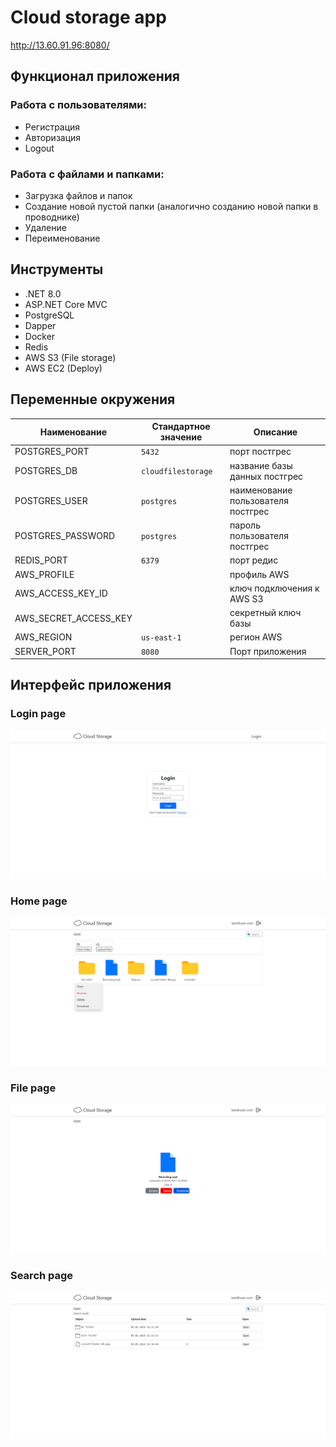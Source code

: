 # Cloud storage app
http://13.60.91.96:8080/
## Функционал приложения

### Работа с пользователями:
- Регистрация
- Авторизация
- Logout
### Работа с файлами и папками:
- Загрузка файлов и папок
- Создание новой пустой папки (аналогично созданию новой папки в проводнике)
- Удаление
- Переименование

## Инструменты

- .NET 8.0
- ASP.NET Core MVC
- PostgreSQL
- Dapper
- Docker
- Redis
- AWS S3 (File storage)
- AWS EC2 (Deploy)

## Переменные окружения
| Наименование   | Стандартное значение    | Описание                    |
|----------------|-------------------------|-----------------------------|
| POSTGRES_PORT  | `5432`                  | порт постгрес               |
| POSTGRES_DB    | `cloudfilestorage`    | название базы данных постгрес |
| POSTGRES_USER  | `postgres`              | наименование пользователя постгрес |
| POSTGRES_PASSWORD | `postgres`              | пароль пользователя постгрес |
| REDIS_PORT     | `6379`                  | порт редис                  |
| AWS_PROFILE |                         | профиль AWS                 |
| AWS_ACCESS_KEY_ID |                         | ключ подключения к AWS S3   |
| AWS_SECRET_ACCESS_KEY |            | 	секретный ключ базы        |
| AWS_REGION  | `us-east-1`                  | регион AWS                  |
| SERVER_PORT    | `8080`                  | Порт приложения             |

## Интерфейс приложения

### Login page
![photo_1.jpg](Screenshots/login_page.jpg)
### Home page
![photo_2.jpg](Screenshots/home_page.jpg)
### File page
![photo_3.jpg](Screenshots/file_page.jpg)
### Search page
![photo_3.jpg](Screenshots/search_page.jpg)

